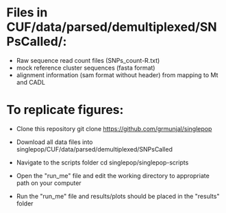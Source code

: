 # Files in CUF/data/parsed/demultiplexed/SNPsCalled/:
- Raw sequence read count files (SNPs_count-R.txt)
- mock reference cluster sequences (fasta format)
- alignment information (sam format without header) from mapping to Mt and CADL



# To replicate figures:

- Clone this repository
git clone https://github.com/grmunjal/singlepop

- Download all data files into singlepop/CUF/data/parsed/demultiplexed/SNPsCalled


- Navigate to the scripts folder
cd singlepop/singlepop-scripts


- Open the "run_me" file and edit the working directory to appropriate path on your computer

- Run the "run_me" file and results/plots should be placed in the "results" folder
